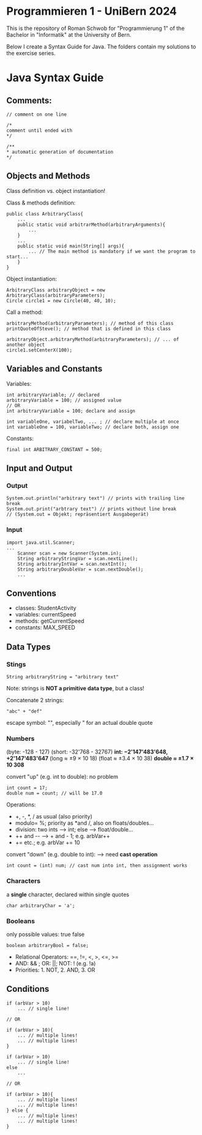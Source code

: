 # Programmieren 1 - UniBern 2024

This is the repository of Roman Schwob for "Programmierung 1" of the Bachelor in "Informatik" at the University of Bern.

Below I create a Syntax Guide for Java. The folders contain my solutions to the exercise series.




# Java Syntax Guide

## Comments:
```
// comment on one line

/*
comment until ended with
*/

/**
* automatic generation of documentation
*/
```

## Objects and Methods

Class definition vs. object instantiation!

Class & methods definition:
```
public class ArbitraryClass{
    ...
    public static void arbitrarMethod(arbitraryArguments){
        ...
    }
    ...
    public static void main(String[] args){
        ... // The main method is mandatory if we want the program to start...
    }
}
```

Object instantiation:
```
ArbitraryClass arbitraryObject = new ArbitraryClass(arbitraryParameters);
Circle circle1 = new Circle(40, 40, 10);
```

Call a method:
```
arbitraryMethod(arbitraryParameters); // method of this class
printQuoteOfSteve(); // method that is defined in this class

arbitraryObject.arbitraryMethod(arbitraryParameters); // ... of another object
circle1.setCenterX(100);
```

## Variables and Constants

Variables:
```
int arbitraryVariable; // declared
arbitraryVariable = 100; // assigned value
// OR
int arbitraryVariable = 100; declare and assign

int variableOne, variabelTwo, ... ; // declare multiple at once
int variableOne = 100, variableTwo; // declare both, assign one
```

Constants:
```
final int ARBITRARY_CONSTANT = 500;
```

## Input and Output
### Output
```
System.out.println("arbitrary text") // prints with trailing line break
System.out.print("arbtrary text") // prints without line break
// (System.out = Objekt; repräsentiert Ausgabegerät)
```
### Input
```
import java.util.Scanner;
...
    Scanner scan = new Scanner(System.in);
    String arbitraryStringVar = scan.nextLine();
    String arbitraryIntVar = scan.nextInt();
    String arbitraryDoubleVar = scan.nextDouble();
    ...
```


## Conventions

- classes: StudentActivity
- variables: currentSpeed
- methods: getCurrentSpeed
- constants: MAX_SPEED

## Data Types

### Stings
```
String arbitraryString = "arbitrary text"
```
Note: strings is **NOT a primitive data type**, but a class!

Concatenate 2 strings:
```
"abc" + "def"
```

escape symbol: "\", especially \" for an actual double quote

### Numbers

(byte: -128 - 127)
(short: -32'768 - 32767)
**int: −2'147'483'648, +2'147'483'647**
(long ≈ ±9 × 10 18)
(float ≈ ±3.4 × 10 38)
**double ≈ ±1.7 × 10 308**

convert "up" (e.g. int to double): no problem
```
int count = 17;
double num = count; // will be 17.0
```

Operations:
- +, -, *, / as usual (also priority)
- modulo= %; priority as *and /, also on floats/doubles...
- division: two ints --> int; else --> float/double...
- ++ and -- --> + and - 1; e.g. arbVar++
- += etc.; e.g. arbVar += 10

convert "down" (e.g. double to int): --> need **cast operation**
```
int count = (int) num; // cast num into int, then assignment works
```

### Characters

a **single** character, declared within single quotes
```
char arbitraryChar = 'a';
```


### Booleans

only possible values: true false
```
boolean arbitraryBool = false;
```

- Relational Operators: ==, !=, <, >, <=, >=
- AND: && ; OR: ||; NOT: ! (e.g. !a)
- Priorities: 1. NOT, 2. AND, 3. OR

## Conditions

```
if (arbVar > 10)
    ... // single line!

// OR

if (arbVar > 10){
    ... // multiple lines!
    ... // multiple lines!
}

```
```
if (arbVar > 10)
    ... // single line!
else
    ...

// OR

if (arbVar > 10){
    ... // multiple lines!
    ... // multiple lines!
} else {
    ... // multiple lines!
    ... // multiple lines!
}

```
